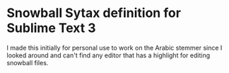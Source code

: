 # Snowball Sytax definition for Sublime Text 3
I made this initially for personal use to work on the Arabic stemmer since I looked around and can't find any editor that has a highlight for editing snowball files. 


